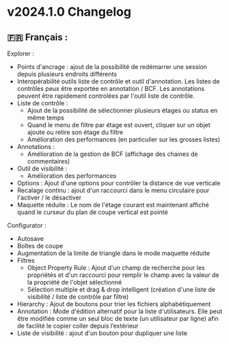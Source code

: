 # v2024.1.0 Changelog

## 🇫🇷 Français :

Explorer : 
- Points d'ancrage : ajout de la possibilité de redémarrer une session depuis plusieurs endroits différents 
- Interopérabilité outils liste de contrôle et outil d'annotation. Les listes de contrôles peux être exportée en annotation / BCF. Les annotations peuvent être rapidement controlées par l'outil liste de contrôle.
- Liste de contrôle : 
  * Ajout de la possibilité de sélectionner plusieurs étages ou status en même temps
  * Quand le menu de filtre par étage est ouvert, cliquer sur un objet ajoute ou retire son étage du filtre
  * Amélioration des performances (en particulier sur les grosses listes)
- Annotations : 
  * Amélioration de la gestion de BCF (affichage des chaines de commentaires)
- Outil de visibilité : 
  * Amélioration des performances
- Options : Ajout d'une options pour contrôler la distance de vue verticale
- Recalage continu : ajout d'un raccourci dans le menu circulaire pour l'activer / le désactiver
- Maquette réduite : Le nom de l'étage courant est maintenant affiché quand le curseur du plan de coupe vertical est pointé


Configurator :
- Autosave
- Boîtes de coupe
- Augmentation de la limite de triangle dans le mode maquette réduite
- Filtres
  * Object Property Rule : Ajout d'un champ de recherche pour les propriétés et d'un raccourci pour remplir le champ avec la valeur de la propriété de l'objet sélectionné
  * Sélection multiple et drag & drop intelligent (création d'une liste de visibilité / liste de contrôle par filtre)
- Hierarchy : Ajout de boutons pour trier les fichiers alphabétiquement
- Annotation : Mode d'édition alternatif pour la liste d'utilisateurs. Elle peut être modifiée comme un seul bloc de texte (un utilisateur par ligne) afin de facilité le copier coller depuis l’extérieur
- Liste de visibilité : ajout d'un bouton pour dupliquer une liste